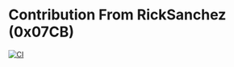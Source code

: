 
# Contribution From RickSanchez (0x07CB)

[![CI](https://github.com/0x07CB/borg/actions/workflows/ci.yml/badge.svg?branch=master&event=push)](https://github.com/0x07CB/borg/actions/workflows/ci.yml)
